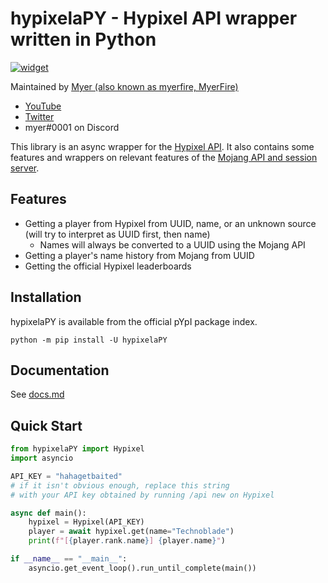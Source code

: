 # hypixelaPY - Hypixel API wrapper written in Python
[![widget](https://inv.wtf/widget/myerfire)](https://myer.wtf/discord)

Maintained by [Myer (also known as myerfire, MyerFire)](https://github.com/myerfire)
- [YouTube](https://myer.wtf/youtube)
- [Twitter](https://myer.wtf/twitter)
- myer#0001 on Discord

This library is an async wrapper for the [Hypixel API](https://github.com/HypixelDev/PublicAPI).
It also contains some features and wrappers on relevant features of the [Mojang API and session server](https://wiki.vg/Mojang_API).

## Features
- Getting a player from Hypixel from UUID, name, or an unknown source (will try to interpret as UUID first, then name)
    - Names will always be converted to a UUID using the Mojang API
- Getting a player's name history from Mojang from UUID
- Getting the official Hypixel leaderboards
    
## Installation
hypixelaPY is available from the official pYpI package index.

`python -m pip install -U hypixelaPY`

## Documentation
See [docs.md](https://github.com/MyerFire/hypixelaPY/blob/main/docs.md)

## Quick Start
```python
from hypixelaPY import Hypixel
import asyncio

API_KEY = "hahagetbaited"
# if it isn't obvious enough, replace this string 
# with your API key obtained by running /api new on Hypixel

async def main():
    hypixel = Hypixel(API_KEY)
    player = await hypixel.get(name="Technoblade")
    print(f"[{player.rank.name}] {player.name}")

if __name__ == "__main__":
    asyncio.get_event_loop().run_until_complete(main())
```
